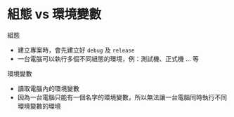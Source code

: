 # 組態 vs 環境變數

組態

- 建立專案時，會先建立好 `debug` 及 `release`
- 一台電腦可以執行多個不同組態的環境，例：測試機、正式機 ... 等

環境變數

- 讀取電腦內的環境變數
- 因為一台電腦只能有一個名字的環境變數，所以無法讓一台電腦同時執行不同環境變數的環境


